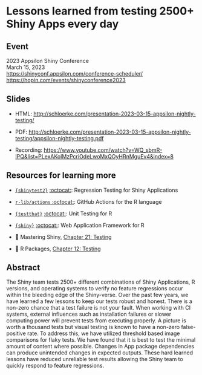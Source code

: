 # Lessons learned from testing 2500+ Shiny Apps every day

## Event
2023 Appsilon Shiny Conference <br />
March 15, 2023 <br />
https://shinyconf.appsilon.com/conference-scheduler/ <br />
https://hopin.com/events/shinyconference2023

## Slides

* HTML:
http://schloerke.com/presentation-2023-03-15-appsilon-nightly-testing/

* PDF:
http://schloerke.com/presentation-2023-03-15-appsilon-nightly-testing/appsilon-nightly-testing.pdf

* Recording: https://www.youtube.com/watch?v=WQ_sbmR-IPQ&list=PLexAKolMzPcriOdeLwoMxQOyHRnMguEv4&index=8


## Resources for learning more

* [`{shinytest2}`](https://rstudio.github.io/shinytest2/) [:octocat:](https://github.com/rstudio/shinytest2): Regression Testing for Shiny Applications

* [`r-lib/actions` :octocat:](https://github.com/r-lib/actions): GitHub Actions for the R language

* [`{testthat}`](https://testthat.r-lib.org/) [:octocat:](https://github.com/r-lib/testthat/): Unit Testing for R

* [`{shiny}`](https://https://shiny.rstudio.com/) [:octocat:](https://github.com/rstudio/shiny): Web Application Framework for R

* :book: Mastering Shiny, [Chapter 21: Testing](https://mastering-shiny.org/scaling-testing.html)
* :book: R Packages, [Chapter 12: Testing](https://r-pkgs.org/tests.html)


## Abstract

The Shiny team tests 2500+ different combinations of Shiny Applications, R versions, and operating systems to verify no feature regressions occur within the bleeding edge of the Shiny-verse. Over the past few years, we have learned a few lessons to keep our tests robust and honest. There is a non-zero chance that a test failure is not your fault. When working with CI systems, external influences such as installation failures or slower computing power will prevent tests from executing properly. A picture is worth a thousand tests but visual testing is known to have a non-zero false-positive rate. To address this, we have utilized threshold based image comparisons for flaky tests. We have found that it is best to test the minimal amount of content where possible. Changes in App package dependencies can produce unintended changes in expected outputs. These hard learned lessons have reduced unreliable test results allowing the Shiny team to quickly respond to feature regressions.

<!-- > _Updated_ -->
